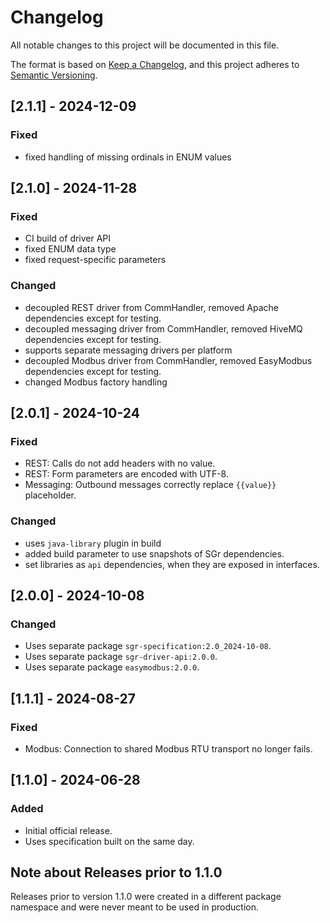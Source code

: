 # Changelog

All notable changes to this project will be documented in this file.

The format is based on [Keep a Changelog](https://keepachangelog.com/en/1.1.0/),
and this project adheres to [Semantic Versioning](https://semver.org/spec/v2.0.0.html).

## [2.1.1] - 2024-12-09

### Fixed

- fixed handling of missing ordinals in ENUM values


## [2.1.0] - 2024-11-28

### Fixed

- CI build of driver API
- fixed ENUM data type
- fixed request-specific parameters

### Changed

- decoupled REST driver from CommHandler, removed Apache dependencies except for testing.
- decoupled messaging driver from CommHandler, removed HiveMQ dependencies except for testing.
- supports separate messaging drivers per platform
- decoupled Modbus driver from CommHandler, removed EasyModbus dependencies except for testing.
- changed Modbus factory handling


## [2.0.1] - 2024-10-24

### Fixed

- REST: Calls do not add headers with no value.
- REST: Form parameters are encoded with UTF-8.
- Messaging: Outbound messages correctly replace `{{value}}` placeholder.

### Changed

- uses `java-library` plugin in build
- added build parameter to use snapshots of SGr dependencies.
- set libraries as `api` dependencies, when they are exposed in interfaces.


## [2.0.0] - 2024-10-08

### Changed

- Uses separate package `sgr-specification:2.0_2024-10-08`.
- Uses separate package `sgr-driver-api:2.0.0`.
- Uses separate package `easymodbus:2.0.0`.


## [1.1.1] - 2024-08-27

### Fixed

- Modbus: Connection to shared Modbus RTU transport no longer fails.


## [1.1.0] - 2024-06-28

### Added

- Initial official release.
- Uses specification built on the same day.


## Note about Releases prior to 1.1.0

Releases prior to version 1.1.0 were created in a different package namespace
and were never meant to be used in production.
